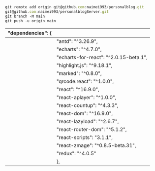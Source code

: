 ```javascript
git remote add origin git@github.com:naimei993/personalblog.git
git@github.com:naimei993/personalblogServer.git
git branch -M main
git push -u origin main
```

| "dependencies": { |                                        |
| ----------------- | -------------------------------------- |
|                   | "antd": "^3.26.9",                     |
|                   | "echarts": "^4.7.0",                   |
|                   | "echarts-for-react": "^2.0.15-beta.1", |
|                   | "highlight.js": "^9.18.1",             |
|                   | "marked": "^0.8.0",                    |
|                   | "qrcode.react": "^1.0.0",              |
|                   | "react": "^16.9.0",                    |
|                   | "react-aplayer": "^1.0.0",             |
|                   | "react-countup": "^4.3.3",             |
|                   | "react-dom": "^16.9.0",                |
|                   | "react-lazyload": "^2.6.7",            |
|                   | "react-router-dom": "^5.1.2",          |
|                   | "react-scripts": "3.1.1",              |
|                   | "react-zmage": "^0.8.5-beta.31",       |
|                   | "redux": "^4.0.5"                      |
|                   | },                                     |
